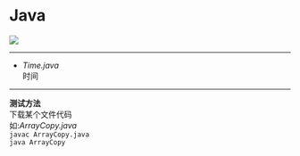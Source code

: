# Java 
![](http://pic.baike.soso.com/p/20130806/20130806213317-1513026654.jpg
)

---

* *Time.java*</br>时间  

---

**测试方法**  
下载某个文件代码   
如:*ArrayCopy.java*     
`javac ArrayCopy.java `     
`java ArrayCopy`